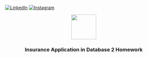 [![LinkedIn][linkedin-shield]][linkedin-url]  [![Instagram][Instagram-shield]][Instagram-url]

<p align="center">
  <img width="80" height="80" src="https://raw.githubusercontent.com/BarisKarapelit/DatabaseHomework/master/Sigorta/src/Icons/app-icon_waifu2x_art_noise3_scale_tta_1.png">
</p>

 <h3 align="center">Insurance Application in Database 2 Homework</h3>


 [linkedin-shield]: https://img.shields.io/badge/-LinkedIn-black.svg?style=for-the-badge&logo=linkedin&colorB=555
[linkedin-url]: https://www.linkedin.com/in/bar%C4%B1%C5%9Fkarapelit/
[Instagram-shield]: https://www.instagram.com/static/images/web/mobile_nav_type_logo.png/735145cfe0a4.png
[Instagram-url]:https://www.instagram.com/bariskarapelit.exe/